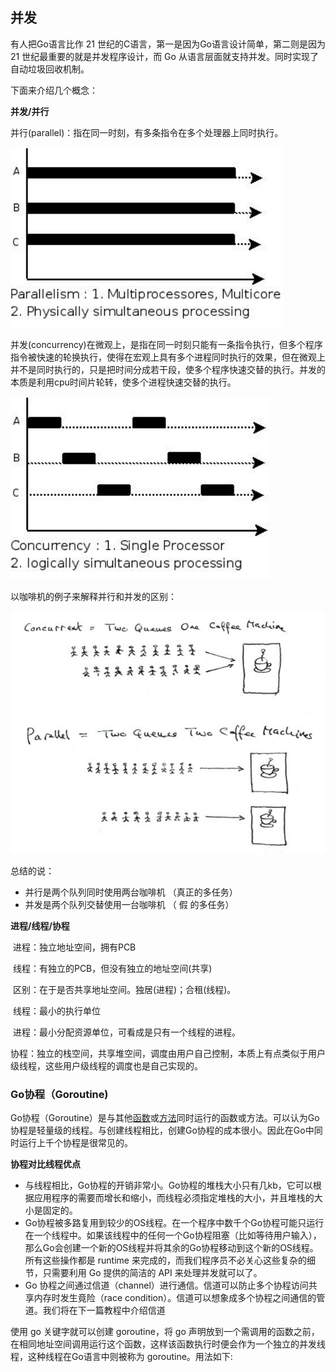 ## 并发

有人把Go语言比作 21 世纪的C语言，第一是因为Go语言设计简单，第二则是因为 21 世纪最重要的就是并发程序设计，而 Go 从语言层面就支持并发。同时实现了自动垃圾回收机制。

下面来介绍几个概念：

**并发/并行**

并行(parallel)：指在同一时刻，有多条指令在多个处理器上同时执行。

![](https://raw.githubusercontent.com/xjx1234/golangStudyDiary/master/00-%E5%9F%BA%E7%A1%80%E7%9F%A5%E8%AF%86/images/parallel.png)



并发(concurrency)在微观上，是指在同一时刻只能有一条指令执行，但多个程序指令被快速的轮换执行，使得在宏观上具有多个进程同时执行的效果，但在微观上并不是同时执行的，只是把时间分成若干段，使多个程序快速交替的执行。并发的本质是利用cpu时间片轮转，使多个进程快速交替的执行。

![](https://raw.githubusercontent.com/xjx1234/golangStudyDiary/master/00-%E5%9F%BA%E7%A1%80%E7%9F%A5%E8%AF%86/images/concurrency.png)



以咖啡机的例子来解释并行和并发的区别：

![]()![cofe](https://raw.githubusercontent.com/xjx1234/golangStudyDiary/master/00-%E5%9F%BA%E7%A1%80%E7%9F%A5%E8%AF%86/images/cofe.png)

总结的说：

- 并行是两个队列同时使用两台咖啡机 （真正的多任务）
- 并发是两个队列交替使用一台咖啡机 （ 假 的多任务）

**进程/线程/协程**

​	进程：独立地址空间，拥有PCB

​	线程：有独立的PCB，但没有独立的地址空间(共享)

​	区别：在于是否共享地址空间。独居(进程)；合租(线程)。

​	线程：最小的执行单位

​	进程：最小分配资源单位，可看成是只有一个线程的进程。

​    协程：独立的栈空间，共享堆空间，调度由用户自己控制，本质上有点类似于用户级线程，这些用户级线程的调度也是自己实现的。

### Go协程（Goroutine)

Go协程（Goroutine）是与其他[函数](http://blog.csdn.net/u011304970/article/details/74885661)或[方法](http://blog.csdn.net/u011304970/article/details/75042912)同时运行的函数或方法。可以认为Go协程是轻量级的线程。与创建线程相比，创建Go协程的成本很小。因此在Go中同时运行上千个协程是很常见的。

**协程对比线程优点**

- 与线程相比，Go协程的开销非常小。Go协程的堆栈大小只有几kb，它可以根据应用程序的需要而增长和缩小，而线程必须指定堆栈的大小，并且堆栈的大小是固定的。
- Go协程被多路复用到较少的OS线程。在一个程序中数千个Go协程可能只运行在一个线程中。如果该线程中的任何一个Go协程阻塞（比如等待用户输入），那么Go会创建一个新的OS线程并将其余的Go协程移动到这个新的OS线程。所有这些操作都是 runtime 来完成的，而我们程序员不必关心这些复杂的细节，只需要利用 Go 提供的简洁的 API 来处理并发就可以了。
- Go 协程之间通过信道（channel）进行通信。信道可以防止多个协程访问共享内存时发生竟险（race condition）。信道可以想象成多个协程之间通信的管道。我们将在下一篇教程中介绍信道

使用 go 关键字就可以创建 goroutine，将 go 声明放到一个需调用的函数之前，在相同地址空间调用运行这个函数，这样该函数执行时便会作为一个独立的并发线程，这种线程在Go语言中则被称为 goroutine。用法如下:

```go

```


